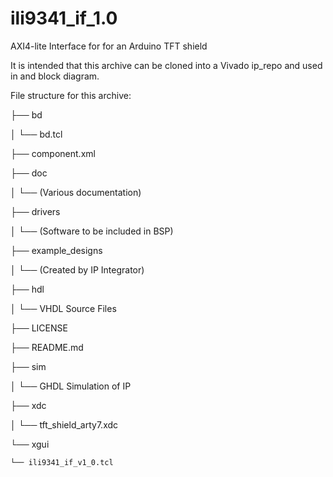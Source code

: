 # ili9341_if_1.0
AXI4-lite Interface for for an Arduino TFT shield

It is intended that this archive can be cloned into a Vivado ip_repo and used in and block diagram.


File structure for this archive:

├── bd

│   └── bd.tcl

├── component.xml

├── doc

│   └── (Various documentation)

├── drivers

│   └── (Software to be included in BSP)

├── example_designs

│   └── (Created by IP Integrator)

├── hdl

│   └── VHDL Source Files

├── LICENSE

├── README.md

├── sim

│   └── GHDL Simulation of IP

├── xdc

│   └── tft_shield_arty7.xdc

└── xgui

    └── ili9341_if_v1_0.tcl

